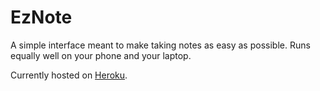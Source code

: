 # EzNote
A simple interface meant to make taking notes as easy as possible. Runs equally well on your phone and your laptop.

Currently hosted on [Heroku](http://eznote.herokuapp.com/).
